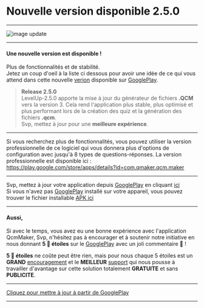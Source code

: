 # Nouvelle version disponible 2.5.0

---
![image update][image]  

---

#### Une nouvelle version est disponible !
Plus de fonctionnalités et de stabilité.  
Jetez un coup d'oeil à la liste ci dessous pour avoir une idée de ce qui vous attend dans cette nouvelle [verion][GooglePlay] disponible sur [GooglePlay].  

> **Release 2.5.0**  
LevelUp-2.5.0 apporte la mise à jour du générateur de fichiers **.QCM** vers la version 3.
Cela rend l'application plus stable, plus optimisé et plus performant  lors de la création des quiz et la génération des fichiers **.qcm**.  
Svp, mettez à jour pour une **meilleure expérience**.  

---

Si vous recherchez plus de fonctionnalités, vous pouvez utiliser la version professionnelle de ce logiciel qui vous donnera plus d'options de configuration avec jusqu'à 8 types de questions-réponses.
La version professionnelle est disponible ici :  
https://play.google.com/store/apps/details?id=com.qmaker.qcm.maker

---

Svp, mettez à jour votre application depuis [GooglePlay] en cliquant [ici][GooglePlay]  
Si vous n'avez pas [GooglePlay] installé sur votre appareil, vous pouvez trouver le fichier installable [APK ici][apk]  

---
#### Aussi,
Si avec le temps, vous avez eu une bonne expérience avec l'application QcmMaker, Svp, n'hésitez pas à encourager et à soutenir notre initiative en nous donnant **5 🌟  étoiles**  sur le [GooglePlay] avec un joli commentaire 🙂 !  

**5 🌟 étoiles** ne coûte peut être rien, mais pour nous chaque  5 étoiles est un **GRAND** [encouragement][GooglePlay] et le **MEILLEUR** [support][GooglePlay] qui nous pousse à travailler d'avantage sur cette solution totalement **GRATUITE** et sans **PUBLICITE**.

---
[Cliquez pour mettre à jour à partir de GooglePlay ][GooglePlay]

---

[GooglePlay]: https://play.google.com/store/apps/details?id=com.devup.qcm.maker
[image]: https://qcmmaker.qmakertech.com/notifications/app-update/resources/upgrade2.png
[apk]: https://qcmmaker.qmakertech.com/notifications/app-update/resources/qcmmaker-release.apk
